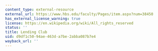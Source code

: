 ```yaml
---
content_type: external-resource
external_url: https://www.hbs.edu/faculty/Pages/item.aspx?num=38450
has_external_license_warning: true
license: https://en.wikipedia.org/wiki/All_rights_reserved
status: ''
title: Lending Club
uid: d9df1c50-94ae-463d-a7be-2abba087b7e4
wayback_url: ''
---
```

